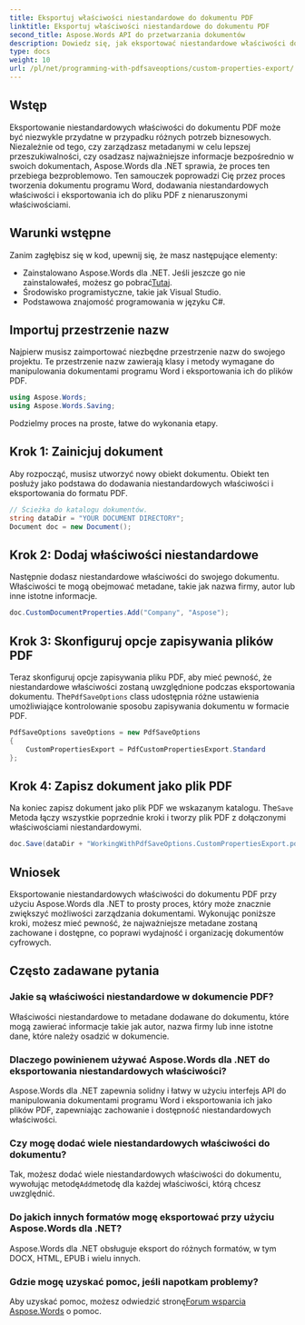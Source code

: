 ```yaml
---
title: Eksportuj właściwości niestandardowe do dokumentu PDF
linktitle: Eksportuj właściwości niestandardowe do dokumentu PDF
second_title: Aspose.Words API do przetwarzania dokumentów
description: Dowiedz się, jak eksportować niestandardowe właściwości do dokumentu PDF za pomocą Aspose.Words dla .NET, korzystając z naszego szczegółowego przewodnika krok po kroku.
type: docs
weight: 10
url: /pl/net/programming-with-pdfsaveoptions/custom-properties-export/
---
```

## Wstęp

Eksportowanie niestandardowych właściwości do dokumentu PDF może być niezwykle przydatne w przypadku różnych potrzeb biznesowych. Niezależnie od tego, czy zarządzasz metadanymi w celu lepszej przeszukiwalności, czy osadzasz najważniejsze informacje bezpośrednio w swoich dokumentach, Aspose.Words dla .NET sprawia, że proces ten przebiega bezproblemowo. Ten samouczek poprowadzi Cię przez proces tworzenia dokumentu programu Word, dodawania niestandardowych właściwości i eksportowania ich do pliku PDF z nienaruszonymi właściwościami.

## Warunki wstępne

Zanim zagłębisz się w kod, upewnij się, że masz następujące elementy:

-  Zainstalowano Aspose.Words dla .NET. Jeśli jeszcze go nie zainstalowałeś, możesz go pobrać[Tutaj](https://releases.aspose.com/words/net/).
- Środowisko programistyczne, takie jak Visual Studio.
- Podstawowa znajomość programowania w języku C#.

## Importuj przestrzenie nazw

Najpierw musisz zaimportować niezbędne przestrzenie nazw do swojego projektu. Te przestrzenie nazw zawierają klasy i metody wymagane do manipulowania dokumentami programu Word i eksportowania ich do plików PDF.

```csharp
using Aspose.Words;
using Aspose.Words.Saving;
```

Podzielmy proces na proste, łatwe do wykonania etapy.

## Krok 1: Zainicjuj dokument

Aby rozpocząć, musisz utworzyć nowy obiekt dokumentu. Obiekt ten posłuży jako podstawa do dodawania niestandardowych właściwości i eksportowania do formatu PDF.

```csharp
// Ścieżka do katalogu dokumentów.
string dataDir = "YOUR DOCUMENT DIRECTORY";
Document doc = new Document();
```

## Krok 2: Dodaj właściwości niestandardowe

Następnie dodasz niestandardowe właściwości do swojego dokumentu. Właściwości te mogą obejmować metadane, takie jak nazwa firmy, autor lub inne istotne informacje.

```csharp
doc.CustomDocumentProperties.Add("Company", "Aspose");
```

## Krok 3: Skonfiguruj opcje zapisywania plików PDF

 Teraz skonfiguruj opcje zapisywania pliku PDF, aby mieć pewność, że niestandardowe właściwości zostaną uwzględnione podczas eksportowania dokumentu. The`PdfSaveOptions` class udostępnia różne ustawienia umożliwiające kontrolowanie sposobu zapisywania dokumentu w formacie PDF.

```csharp
PdfSaveOptions saveOptions = new PdfSaveOptions
{
    CustomPropertiesExport = PdfCustomPropertiesExport.Standard
};
```

## Krok 4: Zapisz dokument jako plik PDF

 Na koniec zapisz dokument jako plik PDF we wskazanym katalogu. The`Save` Metoda łączy wszystkie poprzednie kroki i tworzy plik PDF z dołączonymi właściwościami niestandardowymi.

```csharp
doc.Save(dataDir + "WorkingWithPdfSaveOptions.CustomPropertiesExport.pdf", saveOptions);
```

## Wniosek

Eksportowanie niestandardowych właściwości do dokumentu PDF przy użyciu Aspose.Words dla .NET to prosty proces, który może znacznie zwiększyć możliwości zarządzania dokumentami. Wykonując poniższe kroki, możesz mieć pewność, że najważniejsze metadane zostaną zachowane i dostępne, co poprawi wydajność i organizację dokumentów cyfrowych.

## Często zadawane pytania

### Jakie są właściwości niestandardowe w dokumencie PDF?
Właściwości niestandardowe to metadane dodawane do dokumentu, które mogą zawierać informacje takie jak autor, nazwa firmy lub inne istotne dane, które należy osadzić w dokumencie.

### Dlaczego powinienem używać Aspose.Words dla .NET do eksportowania niestandardowych właściwości?
Aspose.Words dla .NET zapewnia solidny i łatwy w użyciu interfejs API do manipulowania dokumentami programu Word i eksportowania ich jako plików PDF, zapewniając zachowanie i dostępność niestandardowych właściwości.

### Czy mogę dodać wiele niestandardowych właściwości do dokumentu?
 Tak, możesz dodać wiele niestandardowych właściwości do dokumentu, wywołując metodę`Add`metodę dla każdej właściwości, którą chcesz uwzględnić.

### Do jakich innych formatów mogę eksportować przy użyciu Aspose.Words dla .NET?
Aspose.Words dla .NET obsługuje eksport do różnych formatów, w tym DOCX, HTML, EPUB i wielu innych.

### Gdzie mogę uzyskać pomoc, jeśli napotkam problemy?
 Aby uzyskać pomoc, możesz odwiedzić stronę[Forum wsparcia Aspose.Words](https://forum.aspose.com/c/words/8) o pomoc.
